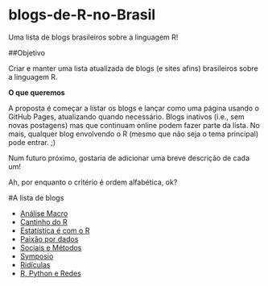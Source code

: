 # blogs-de-R-no-Brasil

Uma lista de blogs brasileiros sobre a linguagem R!

##Objetivo

Criar e manter uma lista atualizada de blogs (e sites afins) brasileiros sobre a linguagem R.

**O que queremos**

A proposta é começar a listar os blogs e lançar como uma página usando o GitHub Pages, atualizando quando necessário. Blogs inativos (i.e., sem novas postagens) mas que continuam online podem fazer parte da lista. No mais, qualquer blog envolvendo o R (mesmo que não seja o tema principal) pode entrar. ;)

Num futuro próximo, gostaria de adicionar uma breve descrição de cada um!

Ah, por enquanto o critério é ordem alfabética, ok?


#A lista de blogs

- [Análise Macro](http://analisemacro.com.br/blog/)
- [Cantinho do R](https://cantinhodor.wordpress.com/)
- [Estatística é com o R](http://www.estatisticacomr.uff.br)
- [Paixão por dados](http://sillasgonzaga.github.io/)
- [Sociais e Métodos](https://sociaisemetodos.wordpress.com/)
- [Symposio](https://blog.symposio.com.br/)
- [Ridículas](https://ridiculas.wordpress.com/)
- [R, Python e Redes](http://neylsoncrepalde.github.io/)
